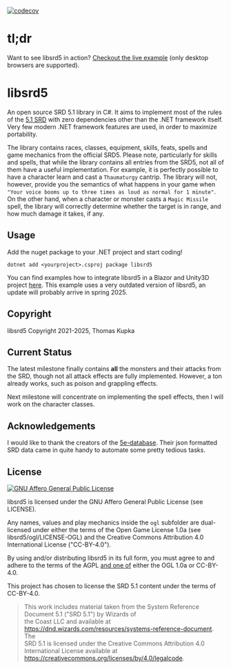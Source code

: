 [![codecov](https://codecov.io/gh/kupka/libsrd5/branch/main/graph/badge.svg?token=541OS360LT)](https://codecov.io/gh/kupka/libsrd5)

# tl;dr

Want to see libsrd5 in action? [Checkout the live example](https://kupka.github.io/libsrd5-examples/unity/index.html) (only desktop browsers are supported).

# libsrd5

An open source SRD 5.1 library in C#. It aims to implement most of the rules of the [5.1 SRD](https://dnd.wizards.com/articles/features/systems-reference-document-srd) 
with zero dependencies other than the .NET framework itself. Very few modern .NET framework features are used, in order to maximize portability.

The library contains races, classes, equipment, skills, feats, spells and game mechanics from the official SRD5. Please note, particularly for skills and spells,
that while the library contains all entries from the SRD5, not all of them have a useful implementation. For example, it is perfectly possible to have a character
learn and cast a `Thaumaturgy` cantrip. The library will not, however, provide you the semantics of what happens in your game when 
`"Your voice booms up to three times as loud as normal for 1 minute"`. On the other hand, when a character or monster casts a `Magic Missile` spell, the library
will correctly determine whether the target is in range, and how much damage it takes, if any.

## Usage

Add the nuget package to your .NET project and start coding!

```dotnet add <yourproject>.csproj package libsrd5```

You can find examples how to integrate libsrd5 in a Blazor and Unity3D project [here](https://github.com/kupka/libsrd5-examples). 
This example uses a very outdated version of libsrd5, an update will probably arrive in spring 2025.

## Copyright

libsrd5 Copyright 2021-2025, Thomas Kupka

## Current Status

The latest milestone finally contains **all** the monsters and their attacks from the SRD, though not all attack effects are fully implemented.
However, a ton already works, such as poison and grappling effects.

Next milestone will concentrate on implementing the spell effects, then I will work on the character classes.

## Acknowledgements

I would like to thank the creators of the [5e-database](https://github.com/5e-bits/5e-database). Their json
formatted SRD data came in quite handy to automate some pretty tedious tasks.

## License

[![GNU Affero General Public License](https://www.gnu.org/graphics/agplv3-155x51.png)](https://www.gnu.org/licenses/agpl-3.0.html)

libsrd5 is licensed under the GNU Affero General Public License (see LICENSE). 

Any names, values and play mechanics inside the `ogl` subfolder are dual-licensed under either the terms of the Open Game License 1.0a (see libsrd5/ogl/LICENSE-OGL) and the Creative Commons Attribution 4.0 International License ("CC-BY-4.0").

By using and/or distributing libsrd5 in its full form, you must agree to and adhere to the terms of the AGPL <ins>and one of</ins> either the OGL 1.0a or CC-BY-4.0.

This project has chosen to license the SRD 5.1 content under the terms of CC-BY-4.0.

> This work includes material taken from the System Reference Document 5.1 ("SRD 5.1") by Wizards of <br>
> the Coast LLC and available at https://dnd.wizards.com/resources/systems-reference-document. The<br>
> SRD 5.1 is licensed under the Creative Commons Attribution 4.0 International License available at<br>
> https://creativecommons.org/licenses/by/4.0/legalcode.